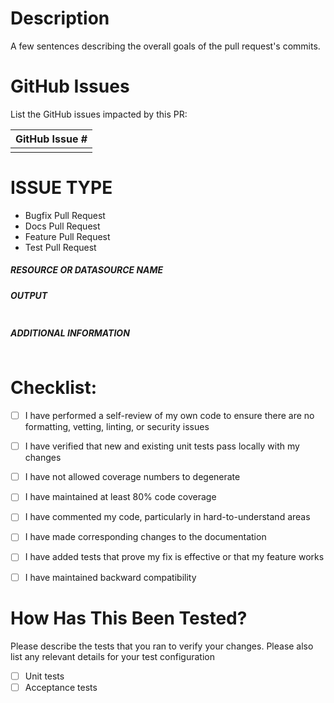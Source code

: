 # Description
A few sentences describing the overall goals of the pull request's commits.

# GitHub Issues
List the GitHub issues impacted by this PR:

| GitHub Issue # |
| -------------- |
| |

# ISSUE TYPE
<!--- Pick one below and delete the rest -->
- Bugfix Pull Request
- Docs Pull Request
- Feature Pull Request
- Test Pull Request

##### RESOURCE OR DATASOURCE NAME
<!--- Write the short name of the resource or datasource below -->

##### OUTPUT
<!--- Paste the functionality test result below -->
```paste below

```
##### ADDITIONAL INFORMATION
<!--- Include additional information to help people understand the change here -->
<!--- A step-by-step reproduction of the problem is helpful if there is no related issue -->

<!--- Paste verbatim command output below, e.g. before and after your change -->
```paste below

```
# Checklist:

- [ ] I have performed a self-review of my own code to ensure there are no formatting, vetting, linting, or security issues
- [ ] I have verified that new and existing unit tests pass locally with my changes
- [ ] I have not allowed coverage numbers to degenerate
- [ ] I have maintained at least 80% code coverage
- [ ] I have commented my code, particularly in hard-to-understand areas
- [ ] I have made corresponding changes to the documentation
- [ ] I have added tests that prove my fix is effective or that my feature works
- [ ] I have maintained backward compatibility


# How Has This Been Tested?
Please describe the tests that you ran to verify your changes. Please also list any relevant details for your test configuration

- [ ] Unit tests
- [ ] Acceptance tests